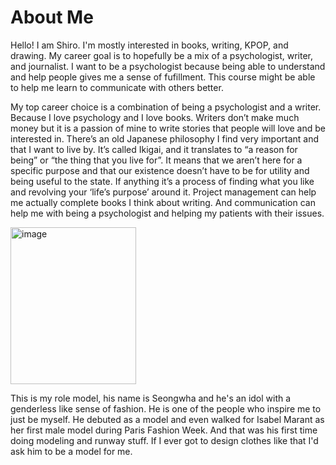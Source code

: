 
# About Me
Hello! I am Shiro.
I'm mostly interested in books, writing, KPOP, and drawing. My career goal is to hopefully be a mix of a psychologist, writer, and journalist. I want to be a psychologist because being able to understand and help people gives me a sense of fufillment. This course might be able to help me learn to communicate with others better.

My top career choice is a combination of being a psychologist and a writer. Because I love psychology and I love books. Writers don’t make much money but it is a passion of mine to write stories that people will love and be interested in. There’s an old Japanese philosophy I find very important and that I want to live by. It’s called Ikigai, and it translates to “a reason for being” or “the thing that you live for”. It means that we aren’t here for a specific purpose and that our existence doesn’t have to be for utility and being useful to the state. If anything it’s a process of finding what you like and revolving your ‘life’s purpose’ around it. Project management can help me actually complete books I think about writing. And communication can help me with being a psychologist and helping my patients with their issues.

<img width="201" height="251" alt="image" src="https://github.com/user-attachments/assets/a0f86d72-24db-471d-9124-168ff6ee6110" />

This is my role model, his name is Seongwha and he's an idol with a genderless like sense of fashion. He is one of the people who inspire me to just be myself. He debuted as a model and even walked for Isabel Marant as her first male model during Paris Fashion Week. And that was his first time doing modeling and runway stuff. If I ever got to design clothes like that I'd ask him to be a model for me.
